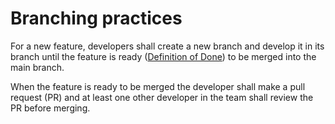# Branching practices
For a new feature, developers shall create a new branch and develop it in its branch until the feature is ready ([Definition of Done](https://github.com/Ohtu-Tyoturvallisuus/TTS-frontend/blob/main/docs/definition-of-done.md)) to be merged into the main branch.

When the feature is ready to be merged the developer shall make a pull request (PR) and at least one other developer in the team shall review the PR before merging.
